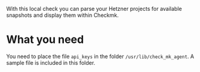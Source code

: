 With this local check you can parse your Hetzner projects for available snapshots and display them within Checkmk.

# What you need
You need to place the file `api_keys` in the folder `/usr/lib/check_mk_agent`.
A sample file is included in this folder.